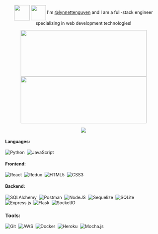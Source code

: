 <p align="center">
<img height="50px" align="center" src="https://user-images.githubusercontent.com/98368183/182954339-538b18ef-fb68-4398-a8dc-342ee57c71b9.gif"/> <img height="48px" align="center" src="https://user-images.githubusercontent.com/98368183/182941138-d1c26155-a2ad-429e-b10e-809974ca796d.gif"/> 
I'm <a href="https://www.linkedin.com/in/lynnettenguyen/">@lynnettenguyen</a> and I am a full-stack engineer specializing in web development technologies!
</p>

<p align="center">
<a href="https://git.io/streak-stats">
  <img height="150px" width="405px" align="center" src="https://github-readme-streak-stats.herokuapp.com/?user=lynnettenguyen&hide_border=true&fire=FF5A5F&stroke=FF5A5F&background=00000000&ring=E5DFFF&sideNums=FF5A5F&sideLabels=C197BA&currStreakLabel=ECCFF5&currStreakNum=ECCFF5&dates=FCE544" />
</a>
<a href="https://github.com/anuraghazra/github-readme-stats">
  <img height ="150px" width="405px" align="center" src="https://github-readme-stats.vercel.app/api/top-langs/?username=lynnettenguyen&langs_count=4&layout=compact&title_color=FF5A5F&text_color=E5DFFF&bg_color=00000000&hide_border=true&hide_title=true" />
</a>
</p>
<p align="center">
<img src="https://komarev.com/ghpvc/?username=lynnettenguyen&color=FF5A5F"/>
</p>

#### Languages:

![Python](https://img.shields.io/badge/Python-14354C?style=for-the-badge&logo=python&logoColor=white)&nbsp; ![JavaScript](https://img.shields.io/badge/JavaScript-323330?style=for-the-badge&logo=javascript&logoColor=F7DF1E)&nbsp; 

<!--<p>
<img src="https://user-images.githubusercontent.com/98368183/182982975-1c4fcfb8-7667-466e-98ed-e4b7190d7617.png"/>&nbsp;
<a href="https://skillicons.dev"><img width="46px" src="https://skillicons.dev/icons?i=js"/></a>
<a href="https://skillicons.dev"><img width="46px" src="https://skillicons.dev/icons?i=html"/></a>&nbsp;
<a href="https://skillicons.dev"><img width="46px" src="https://skillicons.dev/icons?i=css"/></a>&nbsp;
</p>-->

#### Frontend:
![React](https://img.shields.io/badge/react-%2320232a.svg?style=for-the-badge&logo=react&logoColor=%2361DAFB)&nbsp;  ![Redux](https://img.shields.io/badge/redux-%23593d88.svg?style=for-the-badge&logo=redux&logoColor=white)&nbsp;  ![HTML5](https://img.shields.io/badge/html5-%23E34F26.svg?style=for-the-badge&logo=html5&logoColor=white)&nbsp; ![CSS3](https://img.shields.io/badge/css3-%231572B6.svg?style=for-the-badge&logo=css3&logoColor=white)&nbsp; 

#### Backend:
![SQLAlchemy](https://img.shields.io/badge/SQLAlchemy-100000?style=for-the-badge&logo=sql&logoColor=BA1212&labelColor=AD0000&color=A90000)&nbsp; ![Postman](https://img.shields.io/badge/Postman-FF6C37?style=for-the-badge&logo=postman&logoColor=white)&nbsp;   ![NodeJS](https://img.shields.io/badge/Node.js-339933?style=for-the-badge&logo=nodedotjs&logoColor=white)&nbsp;  ![Sequelize](https://img.shields.io/badge/Sequelize-52B0E7?style=for-the-badge&logo=Sequelize&logoColor=white)&nbsp;  ![SQLite](https://img.shields.io/badge/sqlite-%2307405e.svg?style=for-the-badge&logo=sqlite&logoColor=white)&nbsp;  ![Express.js](https://img.shields.io/badge/express.js-%23404d59.svg?style=for-the-badge&logo=express&logoColor=%2361DAFB)&nbsp;  ![Flask](https://img.shields.io/badge/Flask-000000?style=for-the-badge&logo=flask&logoColor=white)&nbsp;
![SocketIO](https://img.shields.io/badge/SocketIO-100000?style=for-the-badge&logo=sql&logoColor=BA1212&labelColor=AD0000&color=FFFFFF) 

### Tools:
![Git](https://img.shields.io/badge/GIT-E44C30?style=for-the-badge&logo=git&logoColor=white)&nbsp;  ![AWS](https://img.shields.io/badge/AWS-%23FF9900.svg?style=for-the-badge&logo=amazon-aws&logoColor=white)&nbsp;  ![Docker](https://img.shields.io/badge/docker-%230db7ed.svg?style=for-the-badge&logo=docker&logoColor=white)&nbsp; ![Heroku](https://img.shields.io/badge/heroku-%23430098.svg?style=for-the-badge&logo=heroku&logoColor=white)&nbsp; ![Mocha.js](https://img.shields.io/badge/mocha.js-323330?style=for-the-badge&logo=mocha&logoColor=Brown)&nbsp;

<!--<a href="https://www.sqlalchemy.org/"><img width="50px" src="https://user-images.githubusercontent.com/98368183/183810565-f42ebbb1-2ddf-458f-bb5e-353b3e9c900f.png"/></a>&nbsp;
<a href="https://git-scm.com/"><img width="46px" src="https://user-images.githubusercontent.com/98368183/183134396-e4d303e5-7e36-4192-a697-0f2dcbf6067f.png"/></a>&nbsp;
<a href="https://www.postman.com/"><img width="46px" src="https://user-images.githubusercontent.com/98368183/182984333-4c0883c6-15b3-4962-9399-4c1b5d09aeac.png"/></a>&nbsp;
<a href="https://aws.amazon.com/pm/serv-s3/?trk=fecf68c9-3874-4ae2-a7ed-72b6d19c8034&sc_channel=ps&s_kwcid=AL!4422!3!536452728638!e!!g!!aws%20s3&ef_id=Cj0KCQjw94WZBhDtARIsAKxWG-9-5C8-Ucx94s7ie178aktZ8y67QLMoYFlPatinLX791_1ayLYL9BQaArrXEALw_wcB:G:s&s_kwcid=AL!4422!3!536452728638!e!!g!!aws%20s3"><img width="46px" src="https://user-images.githubusercontent.com/98368183/190272761-8743b333-4955-4a54-9dbf-a9d4ea0b7d4b.png"/></a>&nbsp;
<a href="https://nodejs.org/en/"><img width="46px" src="https://user-images.githubusercontent.com/98368183/182984354-0c20e8d8-5c37-440d-9603-c2e1369b71b3.png"/></a>&nbsp;
<a href="https://reactjs.org"><img width="46px" src="https://user-images.githubusercontent.com/98368183/183135524-a013d89b-faf9-4fda-a09f-c08c17f22c31.png"/></a>&nbsp;
<a href="https://sequelize.org/"><img width="46px" src="https://user-images.githubusercontent.com/98368183/182984427-f0363a8c-e140-4559-990a-a10c26889715.png"/></a>&nbsp;
<a href="https://www.docker.com/"><img width="46px" src="https://skillicons.dev/icons?i=docker"/></a>&nbsp;
<a href="https://www.sqlite.org/index.html"><img width="46px" src="https://skillicons.dev/icons?i=sqlite"/></a>&nbsp;
<a href="https://redux.js.org"><img width="46px" src="https://user-images.githubusercontent.com/98368183/182985115-487e0f30-c52b-47e8-bae7-48581ec230b4.png"/></a>&nbsp;
<a href="https://heroku.com"><img width="46px" src="https://skillicons.dev/icons?i=heroku"/></a>&nbsp;
<a href="https://mochajs.org"><img width="46px" src="https://user-images.githubusercontent.com/98368183/182986031-01e86594-b608-402a-960c-b97cae61e6e3.png"/></a>&nbsp;
<a href="https://expressjs.com/"><img width="46px" src="https://skillicons.dev/icons?i=express"/></a>&nbsp;
<a href="https://flask.palletsprojects.com/en/2.2.x/"><img width="46px" src="https://skillicons.dev/icons?i=flask"/></a>-->

<!--<img width="46px" src="https://user-images.githubusercontent.com/98368183/182984974-d57b8b7e-2ab5-4efb-93e2-28b6331d74e1.png"/>&nbsp;-->
